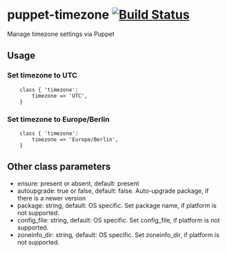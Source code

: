 # puppet-timezone [![Build Status](https://secure.travis-ci.org/saz/puppet-timezone.png)](http://travis-ci.org/saz/puppet-timezone)

Manage timezone settings via Puppet

## Usage

### Set timezone to UTC
```
    class { 'timezone':
        timezone => 'UTC',
    }
```

### Set timezone to Europe/Berlin
```
    class { 'timezone':
        timezone => 'Europe/Berlin',
    }
```

## Other class parameters
* ensure: present or absent, default: present
* autoupgrade: true or false, default: false. Auto-upgrade package, if there is a newer version
* package: string, default: OS specific. Set package name, if platform is not supported.
* config_file: string, default: OS specific. Set config_file, if platform is not supported.
* zoneinfo_dir: string, default: OS specific. Set zoneinfo_dir, if platform is not supported.
